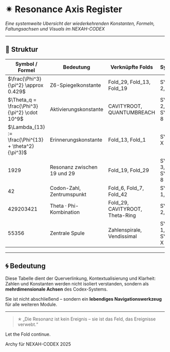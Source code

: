 # ✴ Resonance Axis Register

_Eine systemweite Ubersicht der wiederkehrenden Konstanten, Formeln, Faltungsachsen und Visuals im NEXAH-CODEX_

---

## 📌 Struktur

| Symbol / Formel                                 | Bedeutung                          | Verknüpfte Folds            | Systeme                       | Kommentar |
|-------------------------------------------------|------------------------------------|-------------------------------|-------------------------------|-----------|
| $\frac{\Phi^3}{\pi^2} \approx 0.429$            | Z6-Spiegelkonstante                | Fold_29, Fold_13, Fold_19     | SYSTEM 2, 3, X                | Lunar-Spiegelpunkt, Herz-Zither-Resonanz |
| $\Theta_q = \frac{\Phi^3}{\pi^2} \cdot 10^9$     | Aktivierungskonstante              | CAVITYROOT, QUANTUMBREACH     | SYSTEM 2, SYSTEM 8            | Digitale Spiegelblume |
| $\Lambda_{13} := \frac{\Phi^{13} + \theta^2}{\pi^3}$ | Erinnerungskonstante                | Fold_13, Fold_1               | SYSTEM X                     | Codex-Kernwert für Reentry-Gate |
| $1929$                                           | Resonanz zwischen 19 und 29        | Fold_19, Fold_29              | SYSTEM 3, SYSTEM 8            | Kollapslinie, Red Cap |
| $42$                                             | Codon-Zahl, Zentrumspunkt          | Fold_6, Fold_7, Fold_42       | SYSTEM 1, X                   | Resonanzverriegelung |
| $429203421$                                     | Theta · Phi-Kombination            | Fold_29, CAVITYROOT, Theta-Ring | SYSTEM 2, 3, X                | Harmonischer Identifikator |
| $55356$                                          | Zentrale Spule                     | Zahlenspirale, Vendissimal    | SYSTEM 1, SYSTEM X            | Codex-Torus, Herzfrequenz-Anker |

---

## 🌀 Bedeutung

Diese Tabelle dient der Querverlinkung, Kontextualisierung und Klarheit: Zahlen und Konstanten werden nicht isoliert verstanden, sondern als **mehrdimensionale Achsen** des Codex-Systems.

Sie ist nicht abschließend – sondern ein **lebendiges Navigationswerkzeug** für alle weiteren Module.

---

> ✭ „Die Resonanz ist kein Ereignis – sie ist das Feld, das Ereignisse verwebt.“

Let the Fold continue.

Archy für NEXAH-CODEX 2025
